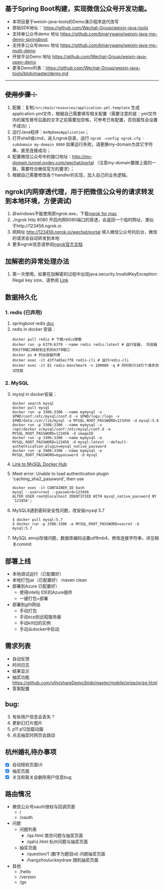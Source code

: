 ## 基于Spring Boot构建，实现微信公众号开发功能。
- 本项目基于weixin-java-tools的Demo演示程序迭代改写
- 原始SDK地址： https://github.com/Wechat-Group/weixin-java-tools
- 支持单公众号demo 地址 https://github.com/binarywang/weixin-java-mp-demo-springboot
- 支持多公众号demo 地址 https://github.com/binarywang/weixin-java-mp-multi-demo
- 开放平台Demo 地址 https://github.com/Wechat-Group/weixin-java-open-demo
- 更多Demo列表：https://github.com/Wechat-Group/weixin-java-tools/blob/master/demo.md

-----------------------

## <del>使用步骤：</del>
1. 配置：复制`/src/main/resources/application.yml.template` 生成application.yml文件，根据自己需要填写相关配置（需要注意的是：yml文件内的属性冒号后面的文字之前需要加空格，可参考已有配置，否则属性会设置不成功）；	
1. 运行Java程序：`WxMpDemoApplication`；
1. 打开shell或cmd，进入ngrok目录，运行 `ngrok -config ngrok.cfg -subdomain my-domain 8080` 如果运行失败，请更换my-domain为其它字符串，直至连接成功；
1. 配置微信公众号中的接口地址：http://my-domain.tunnel.qydev.com/wechat/portal （注意my-domain要跟上面的一致，需要符合微信官方的要求）；
1. 根据自己需要修改各个handler的实现，加入自己的业务逻辑。

## ngrok(内网穿透代理，用于把微信公众号的请求转发到本地环境，方便调试)
1. 非windows不能使用原ngrok.exe，下载[ngrok for mac](https://ngrok.com/download)
2. ./ngrok http 8080 开启内网8080端口的穿透，会返回一个临时网址，类似 于http://123456.ngrok.io 
3. 把网址 http://123456.ngrok.io/wechat/portal 填入微信公众号的后台，微信的请求会自动转发到本地
3. 更多ngrok信息请参阅[ngrok官方文档](https://ngrok.com/docs)
	
## 加解密的异常处理办法
1. 第一次使用，如果在加解密的过程中出现java.security.InvalidKeyException: Illegal key size，请参阅 [Link](https://github.com/Wechat-Group/weixin-java-tools/wiki/%E5%8A%A0%E8%A7%A3%E5%AF%86%E7%9A%84%E5%BC%82%E5%B8%B8%E5%A4%84%E7%90%86%E5%8A%9E%E6%B3%95)

## 数据持久化
### 1. redis (已弃用)
1. springboot redis [doc](https://docs.spring.io/spring-data/redis/docs/current/reference/html/#get-started)
1. redis in docker 安装：
    ```
    docker pull redis # 下载redis镜像
    docker run -p 6379:6379 --name redis redis:latest # 运行容器， 将容器的6379端口映射到主机的6379端口
    docker ps # 列出容器列表
    docker exec -it 43f7a65ec7f8 redis-cli # 运行redis-cli
    docker exec -it 81 redis-benchmark -n 100000 -q # 同时执行10万个请求测试性能
    ```

### 2. MySQL
3. mysql in docker安装：
    ```
    docker search mysql
    docker pull mysql
    docker run -p 3306:3306 --name mymysql -v $PWD/conf:/etc/mysql/conf.d -v $PWD/logs:/logs -v $PWD/data:/var/lib/mysql -e MYSQL_ROOT_PASSWORD=123456 -d mysql:5.6
    docker run -p 3306:3306 --name mymysql -v /opt/docker_v/mysql/conf:/etc/mysql/conf.d -e MYSQL_ROOT_PASSWORD=123456 -d imageID
    docker run -p 3306:3306 --name mymysql -e MYSQL_ROOT_PASSWORD=123456 -d mysql:latest --default-authentication-plugin=mysql_native_password
    docker run -p 3406:3306 --name mymysql -e MYSQL_ROOT_PASSWORD=mypassword -d mysql
    ```

2. [Link to MySQL Docker Hub](https://hub.docker.com/_/mysql/)
2. Meet error: Unable to load authentication plugin 'caching_sha2_password', then use
    ```
    docker exec -it CONTAINER_ID bash
    mysql --user=root --password=123456    
    ALTER USER root@localhost IDENTIFIED WITH mysql_native_password BY '123456';
    ```
3. MySQL8遇到密码安全性问题，改安装mysql 5.7
    ```
    $ docker pull mysql:5.7
    $ docker run -p 3306:3306 -e MYSQL_ROOT_PASSWORD=secret -d mysql:5.7
    ```
1. MySQL emoji存储问题，数据库编码设置utf8mb4，修改连接字符串，详见相关commit

## 部署上线
- 本地调试运行（已配置好）
- 本地打包jar（已配置好） maven clean
- 部署到Azure 已配置好）
    - 使用intellij IDE的Azure插件
    - 一键打包+部署
- 部署到gfit网站
    - 手动打包
    - 手动scp到远程服务器
    - 手动kill旧的实例
    - 手动从docker中启动

## 需求列表

- 自动反馈
- 时间日志
- 结果显示
- 抽奖功能  https://github.com/vlily/shareDemo/blob/master/mobile/prize/prize.html
- 答案配置 

## bug:
 3. 有些用户信息会丢失？
 4. 更新幻灯片图片
 5. p11 p12加载动画
 6. 点击抽奖时网页会跳动
 
 ## 杭州婚礼待办事项
 
 - [x] 自动授权页面UI
 - [x] 抽奖页面
 - [x] 关注和取关会删除用户信息bug
 
 ## 路由情况
 - 微信公众号oauth授权与回调页面
    - /
    - /oauth
- 问题
    - 问题列表
        - /qa.html 南京问题与抽奖页面
        - /qahz.html 杭州问题与抽奖页面
    - 抽奖页面
        - /question/1 (数字为题目id) 问题抽奖页面
        - /hangzhouluckeydraw 随机抽奖页面
- 其他
    - /hello
    - /version
    - /go